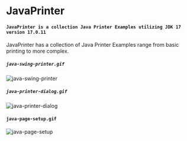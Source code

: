 # JavaPrinter

#### `JavaPrinter is a collection Java Printer Examples utilizing JDK 17 version 17.0.11`

JavaPrinter has a collection of Java Printer Examples range from basic printing to more complex. 

##### `java-swing-printer.gif`
![java-swing-printer](https://github.com/user-attachments/assets/f1217fc8-cf37-42f6-9915-9109abe11c98)

##### `java-printer-dialog.gif`
![java-printer-dialog](https://github.com/user-attachments/assets/c1596def-5d06-4c00-b907-322cc2f5944e)

#### `java-page-setup.gif`
![java-page-setup](https://github.com/user-attachments/assets/404e9166-d77d-4dd8-b0d5-082f195eb95b)
